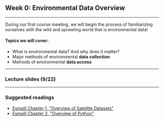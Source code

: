 ## Week 0: Environmental Data Overview 
--------------

During our first course meeting, we will begin the process of familiarizing ourselves with the wild and sprawling world that is environmental data!

#### Topics we will cover:
* What is environmental data? And why does it matter?
* Major methods of environmental __data collection__
* Methods of environmental __data access__


-----------------
### Lecture slides (9/22)

-----------------
### Suggested readings
*  [Esmaili Chapter 1, "Overview of Satellite Datasets"](https://agupubs.onlinelibrary.wiley.com/doi/epdf/10.1002/9781119606925.ch1)
*  [Esmaili Chapter 2, "Overview of Python"](https://agupubs.onlinelibrary.wiley.com/doi/epdf/10.1002/9781119606925.ch2)


